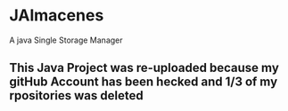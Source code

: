# JAlmacenes
A java Single Storage Manager

<h2>This Java Project was re-uploaded because my gitHub Account has been hecked and 1/3 of my rpositories was deleted</h2>
